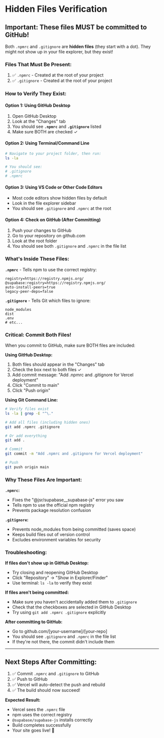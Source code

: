 # Hidden Files Verification

## Important: These files MUST be committed to GitHub!

Both `.npmrc` and `.gitignore` are **hidden files** (they start with a dot). They might not show up in your file explorer, but they exist!

### Files That Must Be Present:

1. ✅ `.npmrc` - Created at the root of your project
2. ✅ `.gitignore` - Created at the root of your project

### How to Verify They Exist:

#### Option 1: Using GitHub Desktop
1. Open GitHub Desktop
2. Look at the "Changes" tab
3. You should see **`.npmrc`** and **`.gitignore`** listed
4. Make sure BOTH are checked ✓

#### Option 2: Using Terminal/Command Line
```bash
# Navigate to your project folder, then run:
ls -la

# You should see:
# .gitignore
# .npmrc
```

#### Option 3: Using VS Code or Other Code Editors
- Most code editors show hidden files by default
- Look in the file explorer sidebar
- You should see `.gitignore` and `.npmrc` at the root

#### Option 4: Check on GitHub (After Committing)
1. Push your changes to GitHub
2. Go to your repository on github.com
3. Look at the root folder
4. You should see both `.gitignore` and `.npmrc` in the file list

### What's Inside These Files:

**`.npmrc`** - Tells npm to use the correct registry:
```
registry=https://registry.npmjs.org/
@supabase:registry=https://registry.npmjs.org/
auto-install-peers=true
legacy-peer-deps=false
```

**`.gitignore`** - Tells Git which files to ignore:
```
node_modules
dist
.env
# etc...
```

### Critical: Commit Both Files!

When you commit to GitHub, make sure BOTH files are included:

**Using GitHub Desktop:**
1. Both files should appear in the "Changes" tab
2. Check the box next to both files ✓
3. Add commit message: "Add .npmrc and .gitignore for Vercel deployment"
4. Click "Commit to main"
5. Click "Push origin"

**Using Git Command Line:**
```bash
# Verify files exist
ls -la | grep -E "^\."

# Add all files (including hidden ones)
git add .npmrc .gitignore

# Or add everything
git add .

# Commit
git commit -m "Add .npmrc and .gitignore for Vercel deployment"

# Push
git push origin main
```

### Why These Files Are Important:

**`.npmrc`:**
- Fixes the "@jsr/supabase__supabase-js" error you saw
- Tells npm to use the official npm registry
- Prevents package resolution confusion

**`.gitignore`:**
- Prevents node_modules from being committed (saves space)
- Keeps build files out of version control
- Excludes environment variables for security

### Troubleshooting:

**If files don't show up in GitHub Desktop:**
- Try closing and reopening GitHub Desktop
- Click "Repository" → "Show in Explorer/Finder"
- Use terminal: `ls -la` to verify they exist

**If files aren't being committed:**
- Make sure you haven't accidentally added them to `.gitignore`
- Check that the checkboxes are selected in GitHub Desktop
- Try using `git add .npmrc .gitignore` explicitly

**After committing to GitHub:**
- Go to github.com/[your-username]/[your-repo]
- You should see `.gitignore` and `.npmrc` in the file list
- If they're not there, the commit didn't include them

---

## Next Steps After Committing:

1. ✅ Commit `.npmrc` and `.gitignore` to GitHub
2. ✅ Push to GitHub
3. ✅ Vercel will auto-detect the push and rebuild
4. ✅ The build should now succeed!

**Expected Result:**
- Vercel sees the `.npmrc` file
- npm uses the correct registry
- `@supabase/supabase-js` installs correctly
- Build completes successfully
- Your site goes live! 🎉
